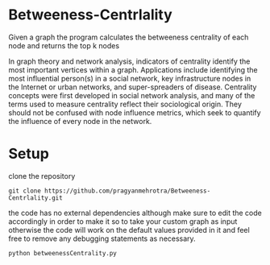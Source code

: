 # Betweeness-Centrlality
Given a graph the program calculates the betweeness centrality of each node and returns the top k nodes


In graph theory and network analysis, indicators of centrality identify the most important vertices within a graph. Applications include identifying the most influential person(s) in a social network, key infrastructure nodes in the Internet or urban networks, and super-spreaders of disease. Centrality concepts were first developed in social network analysis, and many of the terms used to measure centrality reflect their sociological origin. They should not be confused with node influence metrics, which seek to quantify the influence of every node in the network. 


# Setup

clone the repository 

`git clone https://github.com/pragyanmehrotra/Betweeness-Centrlality.git`

the code has no external dependencies although make sure to edit the code accordingly in order to make it so to take your custom graph as input otherwise the code will work on the default values provided in it and feel free to remove any debugging statements as necessary.

`python betweenessCentrality.py`
